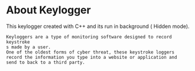 
# About Keylogger
This keylogger created with C++ and its run in  background (  Hidden mode).
```
Keyloggers are a type of monitoring software designed to record keystroke
s made by a user.
One of the oldest forms of cyber threat, these keystroke loggers 
record the information you type into a website or application and 
send to back to a third party.


```
